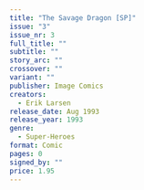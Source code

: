 ```yaml
---
title: "The Savage Dragon [SP]"
issue: "3"
issue_nr: 3
full_title: ""
subtitle: ""
story_arc: ""
crossover: ""
variant: ""
publisher: Image Comics
creators:
  - Erik Larsen
release_date: Aug 1993
release_year: 1993
genre:
  - Super-Heroes
format: Comic
pages: 0
signed_by: ""
price: 1.95
---
```

